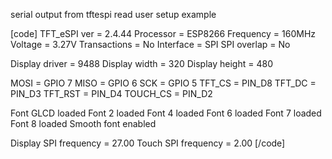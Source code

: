 serial output from tftespi read user setup example

[code]
TFT_eSPI ver = 2.4.44
Processor    = ESP8266
Frequency    = 160MHz
Voltage      = 3.27V
Transactions = No
Interface    = SPI
SPI overlap  = No

Display driver = 9488
Display width  = 320
Display height = 480

MOSI    = GPIO 7
MISO    = GPIO 6
SCK     = GPIO 5
TFT_CS   = PIN_D8
TFT_DC   = PIN_D3
TFT_RST  = PIN_D4
TOUCH_CS = PIN_D2

Font GLCD   loaded
Font 2      loaded
Font 4      loaded
Font 6      loaded
Font 7      loaded
Font 8      loaded
Smooth font enabled

Display SPI frequency = 27.00
Touch SPI frequency   = 2.00
[/code]
